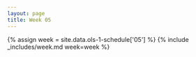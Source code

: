 ```yaml
---
layout: page
title: Week 05
---
```

<!-- Any modification of the content should be done in the _data/ols-1-schedule.yaml file -->
{% assign week = site.data.ols-1-schedule['05'] %}
{% include _includes/week.md week=week %}
